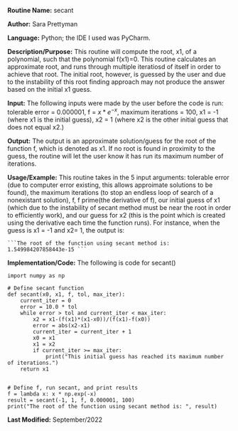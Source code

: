 **Routine Name:** secant 

**Author:** Sara Prettyman 

**Language:** Python; the IDE I used was PyCharm. 

**Description/Purpose:** This routine will compute the root, x1, of a polynomial, such that the polynomial f(x1)=0. This routine calculates an approximate root, and runs through multiple iteratiosd of itself in order to achieve that root. The initial root, however, is guessed by the user and due to the instability of this root finding approach may not produce the answer based on the initial x1 guess. 

**Input:**  The following inputs were made by the user before the code is run: tolerable error = 0.000001, f = $x * e^{-x}$, maximum iterations = 100, x1 = -1 (where x1 is the initial guess),  x2 = 1 (where x2 is the other initial guess that does not equal x2.)


**Output:** The output is an approximate solution/guess for the root of the function f, which is denoted as x1. If no root is found in proximity to the guess, the routine will let the user know it has run its maximum number of iterations.

**Usage/Example:**  This routine takes in the 5 input arguments: tolerable error (due to computer error existing, this allows approimate solutions to be found), the maximum iterations (to stop an endless loop of search of a nonexistant solution), f, f prime(the derivative of f), our initial guess of x1 (which due to the instability of secant method must be near the root in order to efficiently work), and our guess for x2 (this is the point which is created using the derivative each time the function runs). For instance, when the guess is x1 = -1 and x2= 1, the output is:

    ```The root of the function using secant method is:  1.549984207858443e-15 ```

**Implementation/Code:** The following is code for secant()

```
import numpy as np

# Define secant function
def secant(x0, x1, f, tol, max_iter):
    current_iter = 0
    error = 10.0 * tol
    while error > tol and current_iter < max_iter:
        x2 = x1-(f(x1)*(x1-x0))/(f(x1)-f(x0))
        error = abs(x2-x1)
        current_iter = current_iter + 1
        x0 = x1
        x1 = x2
        if current_iter >= max_iter:
            print("This initial guess has reached its maximum number of iterations.")
    return x1


# Define f, run secant, and print results
f = lambda x: x * np.exp(-x)
result = secant(-1, 1, f, 0.000001, 100)
print("The root of the function using secant method is: ", result)
```
**Last Modified:** September/2022

